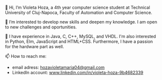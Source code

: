 👋 Hi, I’m Violeta Hoza, a 4th year computer science student at Technical University of Cluj-Napoca, Faculty of Automation and Computer Science.

👀 I’m interested to develop new skills and deepen my knowledge. I am open to new challenges and oportunities.

🌱 I have experience in Java, C, C++, MySQL, and VHDL. I'm also interested in Python, Elm, JavaScript and HTML+CSS. Furthermore, I have a passion for the hardware part as well.

📫 How to reach me:
- email adress: hozavioletamaria04@gmail.com
- LinkedIn account: www.linkedin.com/in/violeta-hoza-9b4682339

<!---
violetahoza/violetahoza is a ✨ special ✨ repository because its `README.md` (this file) appears on your GitHub profile.
You can click the Preview link to take a look at your changes.
--->
